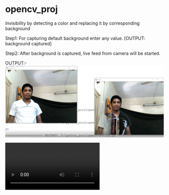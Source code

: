 # opencv_proj
Invisibility by detecting a color and replacing it by corresponding background 

Step1: For capturing default background enter any value.
[OUTPUT: background captured]

Step2: After background is captured, live feed from camera will be started.

OUTPUT:-
![openCV](https://github.com/pvrohit100/opencv_proj/blob/main/opencvpic.jpg)



![video link](https://github.com/pvrohit100/opencv_proj/blob/main/finalvid.mp4)

